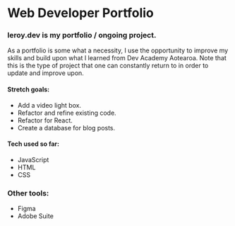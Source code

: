 # Web Developer Portfolio

### leroy.dev is my portfolio / ongoing project.

As a portfolio is some what a necessity, I use the opportunity to improve my skills and build upon what I learned from Dev Academy Aotearoa. Note that this is the type of project that one can constantly return to in order to update and improve upon.

#### Stretch goals:

- Add a video light box.
- Refactor and refine existing code.
- Refactor for React.
- Create a database for blog posts.

#### Tech used so far:

- JavaScript
- HTML
- CSS

### Other tools:

- Figma
- Adobe Suite

